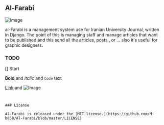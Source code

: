 ## Al-Farabi

![Image](http://s10.picofile.com/file/8405505434/repository_open_graph_template.jpg)

al-Farabi is a management system use for Iranian University Journal, written in Django. 
The point of this is managing staff and manage articles that want to be published
and this send all the articles, posts , or ...
also it's useful for graphic designers. 


### TODO

[] Start

**Bold** and _Italic_ and `Code` text

[Link](url) and ![Image](src)
```


### License

Al-Farabi is released under the [MIT license.](https://github.com/M-b850/Al-Farabi/blob/master/LICENSE)
